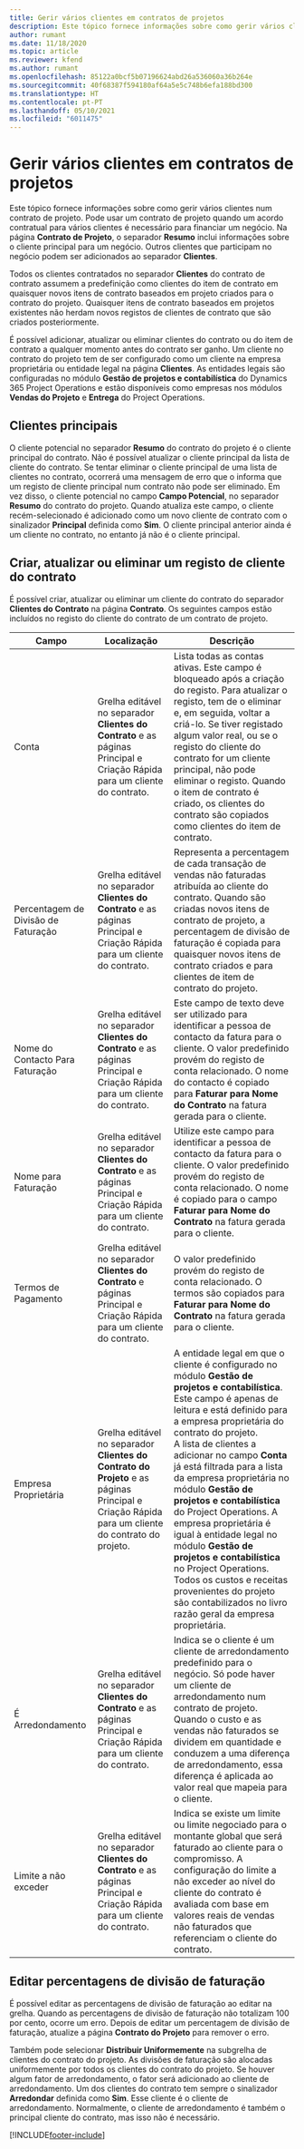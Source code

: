```yaml
---
title: Gerir vários clientes em contratos de projetos
description: Este tópico fornece informações sobre como gerir vários clientes num contrato de projeto.
author: rumant
ms.date: 11/18/2020
ms.topic: article
ms.reviewer: kfend
ms.author: rumant
ms.openlocfilehash: 85122a0bcf5b07196624abd26a536060a36b264e
ms.sourcegitcommit: 40f68387f594180af64a5e5c748b6efa188bd300
ms.translationtype: HT
ms.contentlocale: pt-PT
ms.lasthandoff: 05/10/2021
ms.locfileid: "6011475"
---
```

# <a name="manage-multiple-customers-on-project-contracts"></a>Gerir vários clientes em contratos de projetos

Este tópico fornece informações sobre como gerir vários clientes num contrato de projeto. Pode usar um contrato de projeto quando um acordo contratual para vários clientes é necessário para financiar um negócio. Na página **Contrato de Projeto**, o separador **Resumo** inclui informações sobre o cliente principal para um negócio. Outros clientes que participam no negócio podem ser adicionados ao separador **Clientes**.

Todos os clientes contratados no separador **Clientes** do contrato de contrato assumem a predefinição como clientes do item de contrato em quaisquer novos itens de contrato baseados em projeto criados para o contrato do projeto. Quaisquer itens de contrato baseados em projetos existentes não herdam novos registos de clientes de contrato que são criados posteriormente.

É possível adicionar, atualizar ou eliminar clientes do contrato ou do item de contrato a qualquer momento antes do contrato ser ganho. Um cliente no contrato do projeto tem de ser configurado como um cliente na empresa proprietária ou entidade legal na página **Clientes**. As entidades legais são configuradas no módulo **Gestão de projetos e contabilística** do Dynamics 365 Project Operations e estão disponíveis como empresas nos módulos **Vendas do Projeto** e **Entrega** do Project Operations.

## <a name="primary-customers"></a>Clientes principais

O cliente potencial no separador **Resumo** do contrato do projeto é o cliente principal do contrato. Não é possível atualizar o cliente principal da lista de cliente do contrato. Se tentar eliminar o cliente principal de uma lista de clientes no contrato, ocorrerá uma mensagem de erro que o informa que um registo de cliente principal num contrato não pode ser eliminado. Em vez disso, o cliente potencial no campo **Campo Potencial**, no separador **Resumo** do contrato do projeto. Quando atualiza este campo, o cliente recém-selecionado é adicionado como um novo cliente de contrato com o sinalizador **Principal** definida como **Sim**. O cliente principal anterior ainda é um cliente no contrato, no entanto já não é o cliente principal.

## <a name="create-update-or-delete-a-contract-customer-record"></a>Criar, atualizar ou eliminar um registo de cliente do contrato

É possível criar, atualizar ou eliminar um cliente do contrato do separador **Clientes do Contrato** na página **Contrato**. Os seguintes campos estão incluídos no registo do cliente do contrato de um contrato de projeto.

| **Campo** | **Localização** | **Descrição** | 
| --- | --- | --- | 
| Conta | Grelha editável no separador **Clientes do Contrato** e as páginas Principal e Criação Rápida para um cliente do contrato. | Lista todas as contas ativas. Este campo é bloqueado após a criação do registo. Para atualizar o registo, tem de o eliminar e, em seguida, voltar a criá-lo. Se tiver registado algum valor real, ou se o registo do cliente do contrato for um cliente principal, não pode eliminar o registo. Quando o item de contrato é criado, os clientes do contrato são copiados como clientes do item de contrato. |
| Percentagem de Divisão de Faturação | Grelha editável no separador **Clientes do Contrato** e as páginas Principal e Criação Rápida para um cliente do contrato. | Representa a percentagem de cada transação de vendas não faturadas atribuída ao cliente do contrato. Quando são criadas novos itens de contrato de projeto, a percentagem de divisão de faturação é copiada para quaisquer novos itens de contrato criados e para clientes de item de contrato do projeto. |
| Nome do Contacto Para Faturação | Grelha editável no separador **Clientes do Contrato** e as páginas Principal e Criação Rápida para um cliente do contrato. | Este campo de texto deve ser utilizado para identificar a pessoa de contacto da fatura para o cliente. O valor predefinido provém do registo de conta relacionado. O nome do contacto é copiado para **Faturar para Nome do Contrato** na fatura gerada para o cliente. |
| Nome para Faturação | Grelha editável no separador **Clientes do Contrato** e as páginas Principal e Criação Rápida para um cliente do contrato. | Utilize este campo para identificar a pessoa de contacto da fatura para o cliente. O valor predefinido provém do registo de conta relacionado. O nome é copiado para o campo **Faturar para Nome do Contrato** na fatura gerada para o cliente. |
| Termos de Pagamento | Grelha editável no separador **Clientes do Contrato** e páginas Principal e Criação Rápida para um cliente do contrato. | O valor predefinido provém do registo de conta relacionado. O termos são copiados para **Faturar para Nome do Contrato** na fatura gerada para o cliente. |
| Empresa Proprietária | Grelha editável no separador **Clientes do Contrato do Projeto** e as páginas Principal e Criação Rápida para um cliente do contrato do projeto. | A entidade legal em que o cliente é configurado no módulo **Gestão de projetos e contabilística**. Este campo é apenas de leitura e está definido para a empresa proprietária do contrato do projeto.</br>A lista de clientes a adicionar no campo **Conta** já está filtrada para a lista da empresa proprietária no módulo **Gestão de projetos e contabilística** do Project Operations. A empresa proprietária é igual à entidade legal no módulo **Gestão de projetos e contabilística** no Project Operations. Todos os custos e receitas provenientes do projeto são contabilizados no livro razão geral da empresa proprietária. |
| É Arredondamento | Grelha editável no separador **Clientes do Contrato** e as páginas Principal e Criação Rápida para um cliente do contrato. | Indica se o cliente é um cliente de arredondamento predefinido para o negócio. Só pode haver um cliente de arredondamento num contrato de projeto. Quando o custo e as vendas não faturados se dividem em quantidade e conduzem a uma diferença de arredondamento, essa diferença é aplicada ao valor real que mapeia para o cliente. |
| Limite a não exceder | Grelha editável no separador **Clientes do Contrato** e as páginas Principal e Criação Rápida para um cliente do contrato. | Indica se existe um limite ou limite negociado para o montante global que será faturado ao cliente para o compromisso. A configuração do limite a não exceder ao nível do cliente do contrato é avaliada com base em valores reais de vendas não faturados que referenciam o cliente do contrato. |

## <a name="edit-billing-split-percentages"></a>Editar percentagens de divisão de faturação

É possível editar as percentagens de divisão de faturação ao editar na grelha. Quando as percentagens de divisão de faturação não totalizam 100 por cento, ocorre um erro. Depois de editar um percentagem de divisão de faturação, atualize a página **Contrato do Projeto** para remover o erro.

Também pode selecionar **Distribuir Uniformemente** na subgrelha de clientes do contrato do projeto. As divisões de faturação são alocadas uniformemente por todos os clientes do contrato do projeto. Se houver algum fator de arredondamento, o fator será adicionado ao cliente de arredondamento. Um dos clientes do contrato tem sempre o sinalizador **Arredondar** definida como **Sim**. Esse cliente é o cliente de arredondamento. Normalmente, o cliente de arredondamento é também o principal cliente do contrato, mas isso não é necessário.


[!INCLUDE[footer-include](../includes/footer-banner.md)]